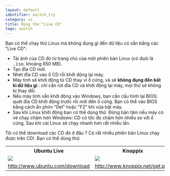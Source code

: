 ```yaml
---
layout: default
identifier: switch_try
category: vi
title: Dùng thử "Live CD"
tags: switch
---
```


Bạn có thể chạy thử Linux mà không đụng gì đến dữ liệu có sẵn bằng các "Live CD":

<ul>

<li>Tải ảnh của CD đó từ trang chủ của một phiên bản Linux (có đuôi là <tt>.iso</tt>, khoảng 650 MB). </li>

<li>Tạo đĩa CD mới.</li>

<li>Nhét đĩa CD vào ổ CD rồi khởi động lại máy.</li>

<li>Máy tính sẽ khởi động từ CD thay vì ổ cứng, và sẽ <b>không đụng đến bất kì dữ liệu gì</b> : 
chỉ cần rút đĩa CD và khởi động lại máy, mọi thứ sẽ không bị thay đổi.</li>

<li>Nếu máy tính vẫn khởi động vào Windows, bạn cần cấu hình lại BIOS: quét đĩa CD khởi động 
trước rồi mới đến ổ cứng. Bạn có thể vào BIOS bằng cách ấn phím "Del" hoặc "F2" khi vừa bật máy.</li>

<li>Sau khi Linux khởi động bạn có thể dùng thử. Đừng bận tâm nếu máy có vẻ chạy chậm hơn 
Windows: CD có tốc đọ chậm hơn nhiều so với ổ cứng. Sau khi cài Linux sẽ chạy nhanh hơn 
rất nhiều lần.</li>

</ul>

Tôi có thể download các CD đó ở đâu ? Có rất nhiều phiên bản Linux chạy được trên CD!. 
Bạn có thể dùng thử:

<table cols="2">
<tr>
<th>Ubuntu Live</th>
<th>Knoppix</th>
</tr>

<tr>
<td><a href="/img/ubuntu.png"><img src="/img/ubuntu_thumbnail.png" /></a></td>
<td><a href="/img/knoppix.png"><img src="/img/knoppix_thumbnail.png" /></a></td>
</tr>

<tr>
<td><a 
href="http://www.ubuntu.com/download">http://www.ubuntu.com/download</a></td>
<td><a 
href="http://www.knoppix.net/get.php">http://www.knoppix.net/get.php</a></td>
</tr>

</table>

